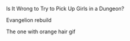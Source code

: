 

Is It Wrong to Try to Pick Up Girls in a Dungeon?

Evangelion rebuild

The one with orange hair gif


